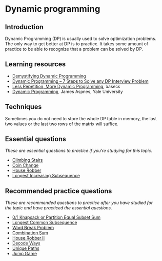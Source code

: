 # Dynamic programming

## Introduction

Dynamic Programming (DP) is usually used to solve optimization problems. The only way to get better at DP is to practice. It takes some amount of practice to be able to recognize that a problem can be solved by DP.

## Learning resources

- [Demystifying Dynamic Programming](https://medium.freecodecamp.org/demystifying-dynamic-programming-3efafb8d4296)
- [Dynamic Programming – 7 Steps to Solve any DP Interview Problem](https://dev.to/nikolaotasevic/dynamic-programming--7-steps-to-solve-any-dp-interview-problem-3870)
- [Less Repetition, More Dynamic Programming](https://medium.com/basecs/less-repetition-more-dynamic-programming-43d29830a630), basecs
- [Dynamic Programming](http://www.cs.yale.edu/homes/aspnes/classes/223/notes.html#dynamicProgramming), James Aspnes, Yale University

## Techniques

Sometimes you do not need to store the whole DP table in memory, the last two values or the last two rows of the matrix will suffice.

## Essential questions

_These are essential questions to practice if you're studying for this topic._

- [Climbing Stairs](https://leetcode.com/problems/climbing-stairs/)
- [Coin Change](https://leetcode.com/problems/coin-change/)
- [House Robber](https://leetcode.com/problems/house-robber/)
- [Longest Increasing Subsequence](https://leetcode.com/problems/longest-increasing-subsequence/)

## Recommended practice questions

_These are recommended questions to practice after you have studied for the topic and have practiced the essential questions._

- [0/1 Knapsack or Partition Equal Subset Sum](https://leetcode.com/problems/partition-equal-subset-sum/)
- [Longest Common Subsequence](https://leetcode.com/problems/longest-common-subsequence/)
- [Word Break Problem](https://leetcode.com/problems/word-break/)
- [Combination Sum](https://leetcode.com/problems/combination-sum-iv/)
- [House Robber II](https://leetcode.com/problems/house-robber-ii/)
- [Decode Ways](https://leetcode.com/problems/decode-ways/)
- [Unique Paths](https://leetcode.com/problems/unique-paths/)
- [Jump Game](https://leetcode.com/problems/jump-game/)